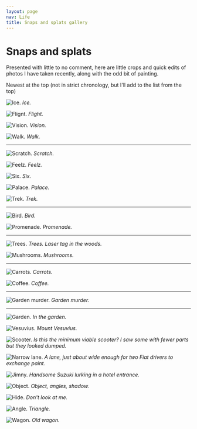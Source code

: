 ```yaml
---
layout: page
nav: Life
title: Snaps and splats gallery
---
```


# Snaps and splats

Presented with little to no comment, here are little crops and quick edits of photos I have taken recently, along with the odd bit of painting.

Newest at the top (not in strict chronology, but I'll add to the list from the top)

![Ice.](/public/img/ice.jpeg)
*Ice.*

![Flignt.](/public/img/flight.jpeg)
*Flight.*

![Vision.](/public/img/vision.jpeg)
*Vision.*

![Walk.](/public/img/walk.jpeg)
*Walk.*

***

![Scratch.](/public/img/scratch.jpeg)
*Scratch.*

![Feelz.](/public/img/feelz.jpeg)
*Feelz.*

![Six.](/public/img/six.jpeg)
*Six.*

![Palace.](/public/img/palace.jpeg)
*Palace.*

![Trek.](/public/img/trek.jpeg)
*Trek.*

***

![Bird.](/public/img/bird.jpeg)
*Bird.*

![Promenade.](/public/img/promenade.jpeg)
*Promenade.*

***

![Trees.](/public/img/trees.jpeg)
*Trees. Laser tag in the woods.*

![Mushrooms.](/public/img/mushrooms.jpeg)
*Mushrooms.*

***

![Carrots.](/public/img/carrots.jpeg)
*Carrots.*

![Coffee.](/public/img/coffee.jpeg)
*Coffee.*

***

![Garden murder.](/public/img/murder.jpeg)
*Garden murder.*

***

![Garden.](/public/img/garden.jpeg)
*In the garden.*

![Vesuvius.](/public/img/vesuvius.jpg)
*Mount Vesuvius.*

![Scooter.](/public/img/scoot.jpeg)
*Is this the minimum viable scooter? I saw some with fewer parts but they looked dumped.*

![Narrow lane.](/public/img/lane.jpeg)
*A lane, just about wide enough for two Fiat drivers to exchange paint.*

![Jimny.](/public/img/jimny.jpeg)
*Handsome Suzuki lurking in a hotel entrance.*

![Object.](/public/img/balance.jpg)
*Object, angles, shadow.*

![Hide.](/public/img/hide.jpg)
*Don't look at me.*

![Angle.](/public/img/tri.jpg)
*Triangle.*

![Wagon.](/public/img/wagon.jpg)
*Old wagon.*